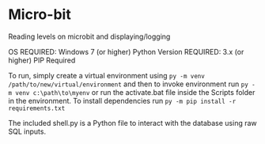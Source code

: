 # Micro-bit
Reading levels on microbit and displaying/logging

OS REQUIRED: Windows 7 (or higher)
Python Version REQUIRED: 3.x (or higher)
PIP Required

To run, simply create a virtual environment using `py -m venv /path/to/new/virtual/environment` 
and then to invoke environment run `py -m venv c:\path\to\myenv` or run the activate.bat file inside the Scripts folder in the environment.
To install dependencies run `py -m pip install -r requirements.txt`

The included shell.py is a Python file to interact with the database using raw SQL inputs.
